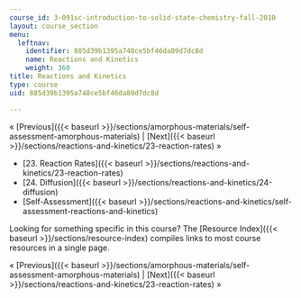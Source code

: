 ```yaml
---
course_id: 3-091sc-introduction-to-solid-state-chemistry-fall-2010
layout: course_section
menu:
  leftnav:
    identifier: 885d39b1395a748ce5bf46da89d7dc8d
    name: Reactions and Kinetics
    weight: 360
title: Reactions and Kinetics
type: course
uid: 885d39b1395a748ce5bf46da89d7dc8d

---
```


« [Previous]({{< baseurl >}}/sections/amorphous-materials/self-assessment-amorphous-materials) | [Next]({{< baseurl >}}/sections/reactions-and-kinetics/23-reaction-rates) »

*   [23\. Reaction Rates]({{< baseurl >}}/sections/reactions-and-kinetics/23-reaction-rates)
*   [24\. Diffusion]({{< baseurl >}}/sections/reactions-and-kinetics/24-diffusion)
*   [Self-Assessment]({{< baseurl >}}/sections/reactions-and-kinetics/self-assessment-reactions-and-kinetics)

Looking for something specific in this course? The [Resource Index]({{< baseurl >}}/sections/resource-index) compiles links to most course resources in a single page.

« [Previous]({{< baseurl >}}/sections/amorphous-materials/self-assessment-amorphous-materials) | [Next]({{< baseurl >}}/sections/reactions-and-kinetics/23-reaction-rates) »